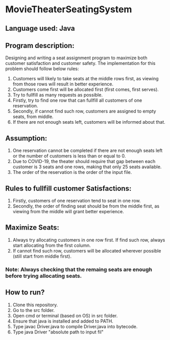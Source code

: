 # MovieTheaterSeatingSystem

## Language used: Java

## Program description:
Designing and writing a seat assignment program to maximize both customer satisfaction and customer safety.
The implementation for this problem should follow below rules:
1. Customers will likely to take seats at the middle rows first, as viewing from those rows will result in better experience.
2. Customers come first will be allocated first (first comes, first serves).
3. Try to fullfill as many requests as possible.
4. Firstly, try to find one row that can fullfill all customers of one reservation.
5. Secondly, if cannot find such row, customers are assigned to empty seats, from middle.
6. If there are not enough seats left, customers will be informed about that.

## Assumption:
1. One reservation cannot be completed if there are not enough seats left or the number of customers is less than or equal to 0.
2. Due to COVID-19, the theater should require that gap between each customer is 3 seats and one rows, making that only 25 seats available.
3. The order of the reservation is the order of the input file.

## Rules to fullfill customer Satisfactions:
1. Firstly, customers of one reservation tend to seat in one row.
2. Secondly, the order of finding seat should be from the middle first, as viewing from the middle will grant better experience.

## Maximize Seats:
1. Always try allocating customers in one row first. If find such row, always start allocating from the first column.
2. If cannot find such row, customers will be allocated wherever possible (still start from middle first).
### Note: Always checking that the remaing seats are enough before trying allocating seats.

## How to run?
1. Clone this repository.
2. Go to the src folder.
3. Open cmd or terminal (based on OS) in src folder.
4. Ensure that java is installed and added to PATH.
5. Type javac Driver.java to compile Driver.java into bytecode.
6. Type java Driver "absolute path to input fil"

